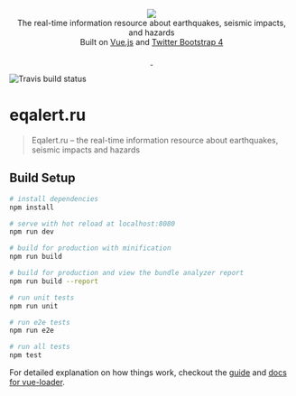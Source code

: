 <p align="center">
<a href="https://eqalert.ru">
    <img src="https://raw.githubusercontent.com/geophystech/eqalert.ru/master/src/assets/img/logos/eqalert.png">
</a>

<br>
The real-time information resource about earthquakes, seismic impacts, and hazards
<br>
Built on <a href="https://vuejs.org">Vue.js</a> and <a href="https://getbootstrap.com/docs/4.0">Twitter Bootstrap 4</a>
<br>
<br>

<a href="https://vuejs.org">
    <img alt="" src="https://img.shields.io/badge/vue.js-2.4.x-green.svg?style=flat-square">
</a>

<a href="https://getbootstrap.com/docs/4.0">
    <img alt="" src="https://img.shields.io/badge/bootstrap-4.0.0--beta-800080.svg?style=flat-square">
</a>
<br>

</p>

<img alt="Travis build status" src="https://travis-ci.org/geophystech/eqalert.ru.svg?branch=master">

# eqalert.ru 

> Eqalert.ru – the real-time information resource about earthquakes, seismic impacts and hazards

## Build Setup

``` bash
# install dependencies
npm install

# serve with hot reload at localhost:8080
npm run dev

# build for production with minification
npm run build

# build for production and view the bundle analyzer report
npm run build --report

# run unit tests
npm run unit

# run e2e tests
npm run e2e

# run all tests
npm test
```

For detailed explanation on how things work, checkout the [guide](http://vuejs-templates.github.io/webpack/) and [docs for vue-loader](http://vuejs.github.io/vue-loader).
